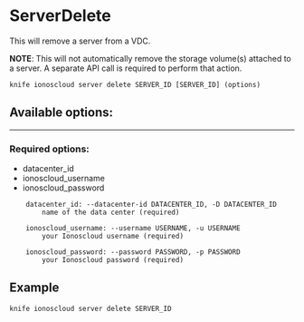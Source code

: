 # ServerDelete

This will remove a server from a VDC.

**NOTE**: This will not automatically remove the storage volume(s) attached to a server. A separate API call is required to perform that action.

```text
knife ionoscloud server delete SERVER_ID [SERVER_ID] (options)
```

## Available options:
---

### Required options:

* datacenter_id
* ionoscloud_username
* ionoscloud_password

```text
    datacenter_id: --datacenter-id DATACENTER_ID, -D DATACENTER_ID
        name of the data center (required)

    ionoscloud_username: --username USERNAME, -u USERNAME
        your Ionoscloud username (required)

    ionoscloud_password: --password PASSWORD, -p PASSWORD
        your Ionoscloud password (required)

```

## Example

```text
knife ionoscloud server delete SERVER_ID 
```
